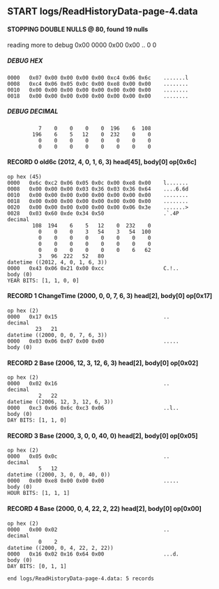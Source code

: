## START logs/ReadHistoryData-page-4.data
#### STOPPING DOUBLE NULLS @ 80, found 19 nulls
reading more to debug 0x00
    0000   0x00 0x00                                  ..
              0    0
##### DEBUG HEX
    0000   0x07 0x00 0x00 0x00 0x00 0xc4 0x06 0x6c    .......l
    0008   0xc4 0x06 0x05 0x0c 0x00 0xe8 0x00 0x00    ........
    0010   0x00 0x00 0x00 0x00 0x00 0x00 0x00 0x00    ........
    0018   0x00 0x00 0x00 0x00 0x00 0x00 0x00 0x00    ........
##### DEBUG DECIMAL
              7    0    0    0    0  196    6  108
            196    6    5   12    0  232    0    0
              0    0    0    0    0    0    0    0
              0    0    0    0    0    0    0    0
#### RECORD 0 old6c (2012, 4, 0, 1, 6, 3) head[45], body[0] op[0x6c]

    op hex (45)
    0000   0x6c 0xc2 0x06 0x05 0x0c 0x00 0xe8 0x00    l.......
    0008   0x00 0x00 0x00 0x03 0x36 0x03 0x36 0x64    ....6.6d
    0010   0x00 0x00 0x00 0x00 0x00 0x00 0x00 0x00    ........
    0018   0x00 0x00 0x00 0x00 0x00 0x00 0x00 0x00    ........
    0020   0x00 0x00 0x00 0x00 0x00 0x00 0x06 0x3e    .......>
    0028   0x03 0x60 0xde 0x34 0x50                   .`.4P
    decimal
            108  194    6    5   12    0  232    0
              0    0    0    3   54    3   54  100
              0    0    0    0    0    0    0    0
              0    0    0    0    0    0    0    0
              0    0    0    0    0    0    6   62
              3   96  222   52   80
    datetime ((2012, 4, 0, 1, 6, 3))
    0000   0x43 0x06 0x21 0x00 0xcc                   C.!..
    body (0)
    YEAR BITS: [1, 1, 0, 0]
#### RECORD 1 ChangeTime (2000, 0, 0, 7, 6, 3) head[2], body[0] op[0x17]

    op hex (2)
    0000   0x17 0x15                                  ..
    decimal
             23   21
    datetime ((2000, 0, 0, 7, 6, 3))
    0000   0x03 0x06 0x07 0x00 0x00                   .....
    body (0)

#### RECORD 2 Base (2006, 12, 3, 12, 6, 3) head[2], body[0] op[0x02]

    op hex (2)
    0000   0x02 0x16                                  ..
    decimal
              2   22
    datetime ((2006, 12, 3, 12, 6, 3))
    0000   0xc3 0x06 0x6c 0xc3 0x06                   ..l..
    body (0)
    DAY BITS: [1, 1, 0]
#### RECORD 3 Base (2000, 3, 0, 0, 40, 0) head[2], body[0] op[0x05]

    op hex (2)
    0000   0x05 0x0c                                  ..
    decimal
              5   12
    datetime ((2000, 3, 0, 0, 40, 0))
    0000   0x00 0xe8 0x00 0x00 0x00                   .....
    body (0)
    HOUR BITS: [1, 1, 1]
#### RECORD 4 Base (2000, 0, 4, 22, 2, 22) head[2], body[0] op[0x00]

    op hex (2)
    0000   0x00 0x02                                  ..
    decimal
              0    2
    datetime ((2000, 0, 4, 22, 2, 22))
    0000   0x16 0x02 0x16 0x64 0x00                   ...d.
    body (0)
    DAY BITS: [0, 1, 1]
`end logs/ReadHistoryData-page-4.data: 5 records`
